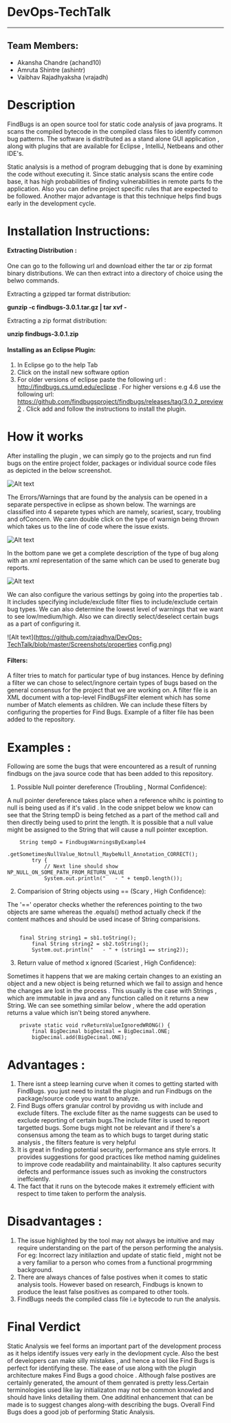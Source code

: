 # DevOps-TechTalk

------

Team Members:
------
- Akansha Chandre (achand10)
- Amruta Shintre (ashintr)
- Vaibhav Rajadhyaksha (vrajadh)

# Description
FindBugs is an open source tool for static code analysis of java programs. It scans the compiled bytecode in the compiled class files to identify common bug patterns. The software is distributed as a stand alone GUI application , along with plugins that are available for Eclipse , IntelliJ, Netbeans and other IDE's. 

Static analysis is a method of program debugging that is done by examining the code without executing it. Since static analysis scans the entire code base, it has high probabilities of finding vulnerabilities in remote parts fo the application. Also you can define project specific rules that are expected to be followed. Another major advantage is that this technique helps find bugs early in the development cycle.

# Installation Instructions:

#### Extracting Distribution :

One can go to the following url and download either the tar or zip format binary distributions. We can then extract into a directory of choice using the belwo commands.

Extracting a gzipped tar format distribution:

**gunzip -c findbugs-3.0.1.tar.gz | tar xvf -**

Extracting a zip format distribution:

**unzip findbugs-3.0.1.zip**

#### Installing as an Eclipse Plugin:

1. In Eclipse go to the help Tab
2. Click on the install new software option
3. For older versions of eclipse paste the following url : http://findbugs.cs.umd.edu/eclipse . For higher versions e.g 4.6 use the following url: https://github.com/findbugsproject/findbugs/releases/tag/3.0.2_preview2 . Click add and follow the instructions to install the plugin. 

# How it works

After installing the plugin , we can simply go to the projects and run find bugs on the entire project folder, packages or individual source code files as depicted in the below screenshot.

![Alt text](https://github.com/rajadhva/DevOps-TechTalk/blob/master/Screenshots/find_bugs_main.png)

The Errors/Warnings that are found by the analysis can be opened in a separate perspective in eclipse as shown below. The warnings are classified into 4 separete types which are namely, scariest, scary, troubling and ofConcern. We cann double click on the type of warnign being thrown which takes us to the line of code where the issue exists.

![Alt text](https://github.com/rajadhva/DevOps-TechTalk/blob/master/Screenshots/bug_types.png)

In the bottom pane we get a complete description of the type of bug along with an xml representation of the same which can be used to generate bug reports.

![Alt text](https://github.com/rajadhva/DevOps-TechTalk/blob/master/Screenshots/bug_description.png)

We can also configure the various settings by going into the properties tab . It includes specifying include/exclude filter flies to include/exclude certain bug types. We can also determine the lowest level of warnings that we want to see low/medium/high. Also we can directly select/deselect certain bugs as a part of configuring it.

![Alt text](https://github.com/rajadhva/DevOps-TechTalk/blob/master/Screenshots/properties config.png)

#### Filters:

A filter tries to match for particular type of bug instances. Hence by defining a filter we can chose to select/ingnore certain types of bugs based on the general consensus for the project that we are working on. A filter file is an XML document with a top-level FindBugsFilter element which has some number of Match elements as children. We can include these filters by configuring the properties for Find Bugs. Example of a filter file has been added to the repository.


# Examples :

Following are some the bugs that were encountered as a result of running findbugs on the java source code that has been added to this repository.

1. Possible Null pointer dereference (Troubling , Normal Confidence):

A null pointer dereference takes place when a reference whihc is pointing to null is being used as if it's valid . In the code snippet below we know can see that the String tempD is being fetched as a part of the method call and then directly being used to print the length. It is possible that a null value might be assigned to the String that will cause a null pointer exception.

```
    String tempD = FindbugsWarningsByExample4
				.getSometimesNullValue_Notnull_MaybeNull_Annotation_CORRECT();
		try {
			// Next line should show NP_NULL_ON_SOME_PATH_FROM_RETURN_VALUE
			System.out.println("   - " + tempD.length());

```

2. Comparision of String objects using == (Scary , High Confidence):

The '==' operator checks whether the references pointing to the two objects are same whereas the .equals() method actually check if the content mathces and should be used incase of String comparisions.

```

    final String string1 = sb1.toString();
		final String string2 = sb2.toString();
		System.out.println("   - " + (string1 == string2));

```
3. Return value of method x ignored (Scariest , High Confidence):

Sometimes it happens that we are making certain changes to an existing an object and a new object is being returned which we fail to assign and hence the changes are lost in the process . This usually is the case with Strings , which are immutable in java and any function called on it returns a new String. We can see something similar below , where the add operation returns a value which isn't being stored anywhere.

```
    private static void rvReturnValueIgnoredWRONG() {
		final BigDecimal bigDecimal = BigDecimal.ONE;
		bigDecimal.add(BigDecimal.ONE);
```

# Advantages :

1. There isnt a steep learning curve when it comes to getting started with FindBugs. you just need to install the plugin and run Findbugs on the package/source code you want to analyze.
2. Find Bugs offers granular control by providng us with include and exclude filters. The exclude filter as the name suggests can be used to exclude reporting of certain bugs.The include filter is used to report targetted bugs. Some bugs might not be relevant and if there's a consensus among the team as to which bugs to target during static analysis , the filters feature is very helpful 
3. It is great in finding potential security, performance ans style errors. It provides suggestions for good practices like method naming guidelines to improve code readability and maintainability. It also captures security defects and performance issues such as invoking the constructors ineffciently.
4. The fact that it runs on the bytecode makes it extremely efficient with respect to time taken to perform the analysis.

# Disadvantages :

1. The issue highlighted by the tool may not always be intuitive and may require understanding on the part of the person performing the analysis. For eg: Incorrect lazy initilaztion and update of static field , might not be a very familiar to a person who comes from a functional progrmming background.
2. There are always chances of false postives when it comes to static analysis tools. However based on research, Findbugs is known to produce the least false positives  as compared to other tools.
3. FindBugs needs the compiled class file i.e bytecode to run the analysis.

# Final Verdict

Static Analysis we feel forms an important part of the development process as it helps identify issues very early in the devlopment cycle. Also the best of developers can make silly mistakes , and hence a  tool like Find Bugs is perfect for identifying these. The ease of use along with the plugin architecture makes Find Bugs a good choice . Although false postives are certainly generated, the amount of them genrated is pretty less.Certain terminologies used like lay initializaton may not be common knowled and should have links detailing them. One additinal enhancement that can be made is to suggest changes along-with describing the bugs. Overall Find Bugs does a good job of performing Static Analysis.    
